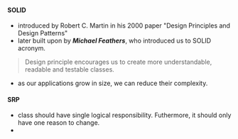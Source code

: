 #### SOLID

- introduced by Robert C. Martin in his 2000 paper "Design Principles and Design Patterns"
- later built upon by **_Michael Feathers_**, who introduced us to SOLID acronym.

> Design principle encourages us to create more understandable, readable and testable classes.

- as our applications grow in size, we can reduce their complexity.

#### SRP

- class should have single logical responsibility. Futhermore, it should only have one reason to change.
-
